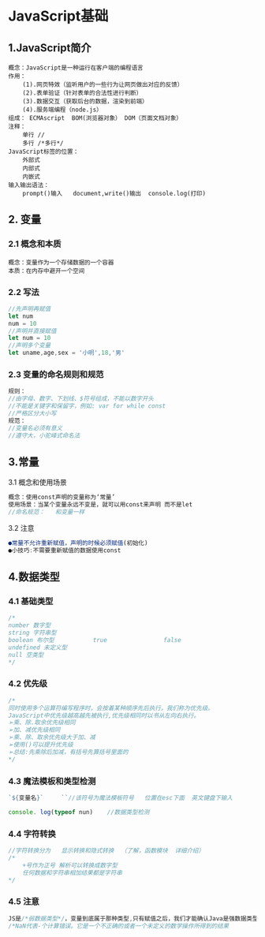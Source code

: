 # JavaScript基础

## 1.JavaScript简介

~~~text
概念：JavaScript是一种运行在客户端的编程语言
作用：
	(1).网页特效（监听用户的一些行为让网页做出对应的反馈）
	(2).表单验证（针对表单的合法性进行判断）
	(3).数据交互（获取后台的数据，渲染到前端）
	(4).服务端编程（node.js）
组成： ECMAscript  BOM(浏览器对象） DOM（页面文档对象）
注释：
	单行 //  
	多行 /*多行*/
JavaScript标签的位置：
	外部式
	内部式
	内嵌式
输入输出语法：
	prompt()输入   document,write()输出  console.log(打印)
~~~

## 2. 变量

### 2.1 概念和本质

~~~text
概念：变量作为一个存储数据的一个容器
本质：在内存中避开一个空间
~~~

### 2.2 写法

~~~javascript
//先声明再赋值
let num
num = 10
//声明并直接赋值
let num = 10
//声明多个变量
let uname,age,sex = '小明',18,'男'
~~~

### 2.3 变量的命名规则和规范

~~~JavaScript
规则：
//由字母、数字、下划线、$符号组成，不能以数字开头
//不能是关键字和保留字，例如: var for while const
//严格区分大小写
规范：
//变量名必须有意义
//遵守大，小驼峰式命名法
~~~

## 3.常量

3.1 概念和使用场景

~~~JavaScript
概念：使用const声明的变量称为‘常量’
使用场景：当某个变量永远不变是，就可以用const来声明 而不是let
//命名规范：   和变量一样

~~~

3.2 注意

~~~JavaScript
●常量不允许重新赋值，声明的时候必须赋值(初始化)
●小技巧:不需要重新赋值的数据使用const
~~~

## 4.数据类型

### 4.1  基础类型

~~~JavaScript
/*
number 数字型
string 字符串型
boolean 布尔型           true                false
undefined 未定义型
null 空类型
*/
~~~

### 4.2  优先级

~~~javascript
/*
同时使用多个运算符编写程序时，会按着某种顺序先后执行，我们称为优先级。
JavaScript中优先级越高越先被执行,优先级相同时以书从左向右执行。
➢乘、除.取余优先级相同
➢加、减优先级相同
➢乘、除、取余优先级大于加、减
➢使用()可以提升优先级
➢总结:先乘除后加减，有括号先算括号里面的
*/
~~~

### 4.3 魔法模板和类型检测

~~~JavaScript
`${变量名}`     ``//该符号为魔法模板符号   位置在esc下面  英文键盘下输入

console. log(typeof nun)	//数据类型检测
~~~

### 4.4 字符转换

~~~JavaScript
//字符转换分为   显示转换和隐式转换  （了解，函数模块  详细介绍）
/*
    +号作为正号 解析可以转换成数字型
    任何数据和字符串相加结果都是字符串
*/
~~~

### 4.5 注意

~~~JavaScript
JS是/*弱数据类型*/，变量到底属于那种类型,只有赋值之后，我们才能确认Java是强数据类型例如int a=3必须是整数
/*NaN代表-个计算错误。它是一个不正确的或者一个未定义的数学操作所得到的结果
~~~

